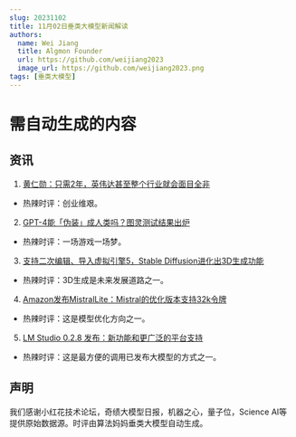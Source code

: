 ```yaml
---
slug: 20231102
title: 11月02日垂类大模型新闻解读
authors:
  name: Wei Jiang
  title: Algmon Founder
  url: https://github.com/weijiang2023
  image_url: https://github.com/weijiang2023.png
tags: [垂类大模型]
---
```


# 需自动生成的内容
## 资讯

1. [黄仁勋：只需2年，英伟达甚至整个行业就会面目全非](https://mp.weixin.qq.com/s/p7y34naK3o3BWYxcPSbFvw)
* 热辣时评：创业维艰。

2. [GPT-4能「伪装」成人类吗？图灵测试结果出炉](https://mp.weixin.qq.com/s/TM9OprGx6K_dJ2Qj3sku_A)
* 热辣时评：一场游戏一场梦。

3. [支持二次编辑、导入虚拟引擎5，Stable Diffusion进化出3D生成功能](https://mp.weixin.qq.com/s/p_7IUrF3hcE1zxAzz5p3yw)
* 热辣时评：3D生成是未来发展道路之一。

4. [Amazon发布MistralLite：Mistral的优化版本支持32k令牌](https://twitter.com/MatthewBerman/status/1719758392510824505?s=20)
* 热辣时评：这是模型优化方向之一。

5. [LM Studio 0.2.8 发布：新功能和更广泛的平台支持](https://twitter.com/GitMaxd/status/1719802220403888426?s=20)
* 热辣时评：这是最方便的调用已发布大模型的方式之一。

## 声明

我们感谢小红花技术论坛，奇绩大模型日报，机器之心，量子位，Science AI等提供原始数据源。时评由算法妈妈垂类大模型自动生成。